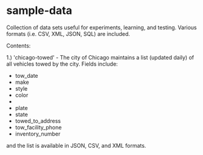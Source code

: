 # sample-data
Collection of data sets useful for experiments, learning, and testing.  Various formats (i.e. CSV, XML, JSON, SQL) are included.

Contents:

1.) 'chicago-towed' - The city of Chicago maintains a list (updated daily) of all vehicles towed by the city.  Fields include:
<ul>
   <li>tow_date</li>
    <li>make</li>
    <li>style</li>
    <li>color<li>
    <li>plate</li>
    <li>state</li>
    <li>towed_to_address</li>
    <li>tow_facility_phone</li>
    <li>inventory_number</li> 
</ul>
and the list is available in JSON, CSV, and XML formats.

